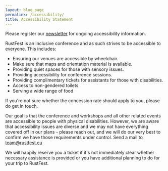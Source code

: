 ```yaml
---
layout: blue_page
permalink: /accessibility/
title: Accessibility Statement
---
```


Please register our [newsletter](https://ti.to/rust-community-europe/rustfest-2016) for ongoing accessibility information.

RustFest is an inclusive conference and as such strives to be accessible to everyone. This includes:

* Ensuring our venues are accessible by wheelchair.
* Make sure that maps and orientation material is available.
* Providing quiet spaces for those with sensory issues.
* Providing accessibility for conference sessions.
* Providing complimentary tickets for assistants for those with disabilities.
* Access to non-gendered toilets
* Serving a wide range of food

If you're not sure whether the concession rate should apply to you, please do get in touch.

Our goal is that the conference and workshops and all other related events are accessible to people with physical disabilities. However, we are aware that accessibility issues are diverse and we may not have everything covered off in our plans - please reach out, and we will do our very best to confirm we have those requirements under control. Send a mail to [team@rustfest.eu](mailto:team@rustfest.eu)

We will happily reserve you a ticket if it's not immediately clear whether necessary assistance is provided or you have additional planning to do for your trip to RustFest.
